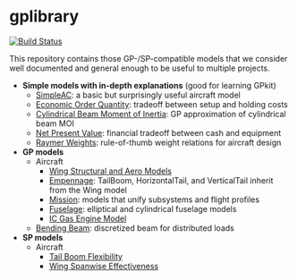 # gplibrary

[![Build Status](https://acdl.mit.edu/csi/job/gpkit_commons_Push_Models/badge/icon)](https://acdl.mit.edu/csi/job/gpkit_commons_Push_Models/)

This repository contains those GP-/SP-compatible models that we consider well documented and general enough to be useful to multiple projects.

* **Simple models with in-depth explanations** (good for learning GPkit)
  * [SimpleAC](https://github.com/convexengineering/gplibrary/blob/master/gpkitmodels/SP/SimPleAC/simpleac.pdf): a basic but surprisingly useful aircraft model 
  * [Economic Order Quantity](https://github.com/convexengineering/gplibrary/blob/master/gpkitmodels/misc/Economic%20Order%20Quantity/eoq.pdf): tradeoff between setup and holding costs
  * [Cylindrical Beam Moment of Inertia](https://github.com/convexengineering/gplibrary/blob/master/gpkitmodels/misc/Moment%20of%20Inertia%20(cylindrical%20beam)/moi.pdf): GP approximation of cylindrical beam MOI
  * [Net Present Value](https://github.com/convexengineering/gplibrary/blob/master/gpkitmodels/misc/Net%20Present%20Value/npv.pdf): financial tradeoff between cash and equipment
  * [Raymer Weights](https://github.com/convexengineering/gplibrary/tree/master/gpkitmodels/misc/Raymer%20Weights): rule-of-thumb weight relations for aircraft design
* **GP models**
  * Aircraft
    * [Wing Structural and Aero Models](https://github.com/convexengineering/gplibrary/tree/master/gpkitmodels/GP/aircraft/wing)
    * [Empennage](https://github.com/convexengineering/gplibrary/tree/master/gpkitmodels/GP/aircraft/tail): TailBoom, HorizontalTail, and VerticalTail inherit from the Wing model
    * [Mission](https://github.com/convexengineering/gplibrary/tree/master/gpkitmodels/GP/aircraft/mission): models that unify subsystems and flight profiles
    * [Fuselage](https://github.com/convexengineering/gplibrary/tree/master/gpkitmodels/GP/aircraft/fuselage): elliptical and cylindrical fuselage models
    * [IC Gas Engine Model](https://github.com/convexengineering/gplibrary/tree/master/gpkitmodels/GP/aircraft/engine)
  * [Bending Beam](https://github.com/convexengineering/gplibrary/tree/master/gpkitmodels/GP/beam): discretized beam for distributed loads
* **SP models**
  * Aircraft
    * [Tail Boom Flexibility](https://github.com/convexengineering/gplibrary/tree/master/gpkitmodels/SP/aircraft/tail/tail_boom_flex.py)
    * [Wing Spanwise Effectiveness](https://github.com/convexengineering/gplibrary/blob/master/gpkitmodels/SP/aircraft/wing/wing.py)
